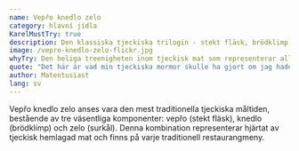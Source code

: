 ```yaml
---
name: Vepřo knedlo zelo
category: hlavní jídla
KarelMustTry: true
description: Den klassiska tjeckiska trilogin - stekt fläsk, brödklimp och surkål
image: /vepro-knedlo-zelo-flickr.jpg
whyTry: Den heliga treenigheten inom tjeckisk mat som representerar allt som traditionell tjeckisk mat står för. Mört stekt fläsk, fluffiga brödklimp för att suga upp saften och syrlig surkål. Varje komponent balanserar perfekt de andra.
quote: "Det här är vad min tjeckiska mormor skulle ha gjort om jag hade haft en. Så traditionellt och mättande - jag kunde inte röra mig på en timme!"
author: Matentusiast
lang: sv
---
```


Vepřo knedlo zelo anses vara den mest traditionella tjeckiska måltiden, bestående av tre väsentliga komponenter: vepřo (stekt fläsk), knedlo (brödklimp) och zelo (surkål). Denna kombination representerar hjärtat av tjeckisk hemlagad mat och finns på varje traditionell restaurangmeny.